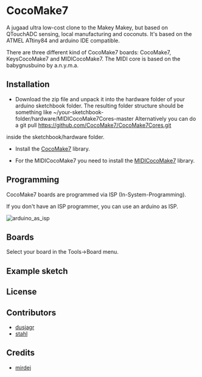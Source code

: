 # CocoMake7
A jugaad ultra low-cost clone to the Makey Makey, but based on QTouchADC sensing, local manufacturing and coconuts.
It's based on the ATMEL ATtiny84 and arduino IDE compatible.

There are three different kind of CocoMake7 boards: CocoMake7, KeysCocoMake7 and MIDICocoMake7. The MIDI core is based on the babygnusbuino by a.n.y.m.a.

## Installation

* Download the zip file and unpack it into the hardware folder of your arduino sketchbook folder.
The resulting folder structure should be something like ~/your-sketchbook-folder/hardware/MIDICocoMake7Cores-master
Alternatively you can do a
    git pull https://github.com/CocoMake7/CocoMake7Cores.git

inside the sketchbook/hardware folder.

* Install the [CocoMake7](https://github.com/CocoMake7/CocoMake7) library.

* For the MIDICocoMake7 you need to install the [MIDICocoMake7](https://github.com/CocoMake7/MIDICocoMake7) library.


## Programming

CocoMake7 boards are programmed via ISP (In-System-Programming).

If you don't have an ISP programmer, you can use an arduino as ISP.

![arduino_as_isp](/../documentation/documentation/Programming-attiny44-attiny84-with-arduino-uno.png?raw=true "arduino_as_isp")

## Boards

Select your board in the Tools->Board menu.

## Example sketch


## License



## Contributors

* [dusjagr](https://github.com/dusjagr)
* [stahl](https://github.com/stahlnow)

## Credits

* [mirdej](https://github.com/mirdej)
